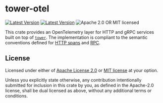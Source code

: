 # tower-otel

[![Latest Version](https://img.shields.io/crates/v/tower-otel.svg)](https://crates.io/crates/tower-otel)
[![Latest Version](https://docs.rs/tower-otel/badge.svg)](https://docs.rs/tower-otel)
![Apache 2.0 OR MIT licensed](https://img.shields.io/badge/license-Apache2.0%2FMIT-blue.svg)

This crate provides an OpenTelemetry layer for HTTP and gRPC services built on top of [`tower`]. 
The implementation is compliant to the semantic conventions defined for [HTTP spans](https://opentelemetry.io/docs/specs/semconv/http/) and  [RPC](https://opentelemetry.io/docs/specs/semconv/rpc/).

## License

Licensed under either of [Apache License 2.0](LICENSE-APACHE) or 
[MIT license](LICENSE-MIT) at your option.

Unless you explicitly state otherwise, any contribution intentionally submitted
for inclusion in this crate by you, as defined in the Apache-2.0 license, shall
be dual licensed as above, without any additional terms or conditions.

[`tower`]: https://crates.io/crates/tower
